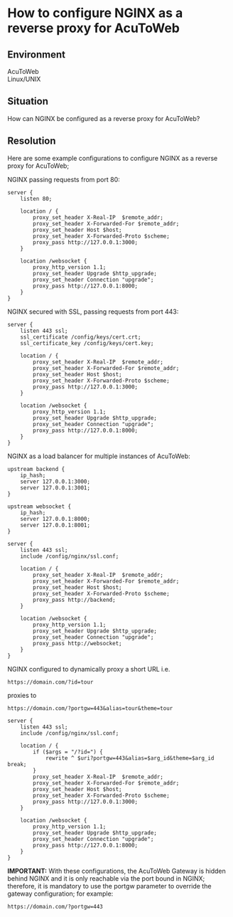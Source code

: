 # How to configure NGINX as a reverse proxy for AcuToWeb
## Environment
AcuToWeb    
Linux/UNIX  

## Situation
How can NGINX be configured as a reverse proxy for AcuToWeb?  

## Resolution
Here are some example configurations to configure NGINX as a reverse proxy for AcuToWeb;

NGINX passing requests from port 80:  
```
server {
    listen 80;

    location / {
        proxy_set_header X-Real-IP  $remote_addr;
        proxy_set_header X-Forwarded-For $remote_addr;
        proxy_set_header Host $host;
        proxy_set_header X-Forwarded-Proto $scheme;
        proxy_pass http://127.0.0.1:3000;
    }
    
    location /websocket {
        proxy_http_version 1.1;
        proxy_set_header Upgrade $http_upgrade;
        proxy_set_header Connection "upgrade";
        proxy_pass http://127.0.0.1:8000;
    }
}
```

NGINX secured with SSL, passing requests from port 443: 
```
server {
    listen 443 ssl;
    ssl_certificate /config/keys/cert.crt;
    ssl_certificate_key /config/keys/cert.key;

    location / {
        proxy_set_header X-Real-IP  $remote_addr;
        proxy_set_header X-Forwarded-For $remote_addr;
        proxy_set_header Host $host;
        proxy_set_header X-Forwarded-Proto $scheme;
        proxy_pass http://127.0.0.1:3000;
    }

    location /websocket {
        proxy_http_version 1.1;
        proxy_set_header Upgrade $http_upgrade;
        proxy_set_header Connection "upgrade";
        proxy_pass http://127.0.0.1:8000;
    }
}
```

NGINX as a load balancer for multiple instances of AcuToWeb:
```
upstream backend {
    ip_hash;
    server 127.0.0.1:3000;
    server 127.0.0.1:3001;
}

upstream websocket {
    ip_hash;
    server 127.0.0.1:8000;
    server 127.0.0.1:8001;
}

server {
    listen 443 ssl;
    include /config/nginx/ssl.conf;

    location / {
        proxy_set_header X-Real-IP  $remote_addr;
        proxy_set_header X-Forwarded-For $remote_addr;
        proxy_set_header Host $host;
        proxy_set_header X-Forwarded-Proto $scheme;
        proxy_pass http://backend;
    }

    location /websocket {
        proxy_http_version 1.1;
        proxy_set_header Upgrade $http_upgrade;
        proxy_set_header Connection "upgrade";
        proxy_pass http://websocket;
    }
}
```

NGINX configured to dynamically proxy a short URL i.e.  
```
https://domain.com/?id=tour  
```
proxies to  
```
https://domain.com/?portgw=443&alias=tour&theme=tour  
```
```
server {
    listen 443 ssl;
    include /config/nginx/ssl.conf;

    location / {
        if ($args = "/?id=") {
            rewrite ^ $uri?portgw=443&alias=$arg_id&theme=$arg_id break;
        }
        proxy_set_header X-Real-IP  $remote_addr;
        proxy_set_header X-Forwarded-For $remote_addr;
        proxy_set_header Host $host;
        proxy_set_header X-Forwarded-Proto $scheme;
        proxy_pass http://127.0.0.1:3000;
    }

    location /websocket {
        proxy_http_version 1.1;
        proxy_set_header Upgrade $http_upgrade;
        proxy_set_header Connection "upgrade";
        proxy_pass http://127.0.0.1:8000;
    }
}
```

**IMPORTANT:** With these configurations, the AcuToWeb Gateway is hidden behind NGINX and it is only reachable via the port bound in NGINX; therefore, it is mandatory to use the portgw parameter to override the gateway configuration; for example:  

```
https://domain.com/?portgw=443
```